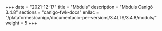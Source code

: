 +++
date        = "2021-12-17"
title       = "Mòduls"
description = "Mòduls Canigó 3.4.8"
sections    = "canigo-fwk-docs"
enllac		= "/plataformes/canigo/documentacio-per-versions/3.4LTS/3.4.8/moduls/"
weight      = 5
+++
